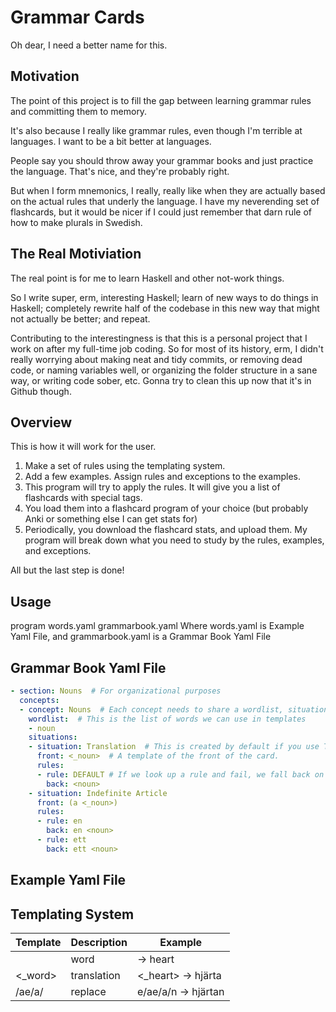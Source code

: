 
Grammar Cards
=============

Oh dear, I need a better name for this.

Motivation
----------

The point of this project is to fill the gap between learning grammar rules and committing them to memory.

It's also because I really like grammar rules, even though I'm terrible at languages. I want to be a bit better at languages.

People say you should throw away your grammar books and just practice the language.
That's nice, and they're probably right.

But when I form mnemonics, I really, really like when they are actually based on the actual
rules that underly the language. I have my neverending set of flashcards, but it would be nicer if I
could just remember that darn rule of how to make plurals in Swedish. 

The Real Motiviation
--------------------
The real point is for me to learn Haskell and other not-work things.

So I write super, erm, interesting Haskell; learn of new ways to do things in Haskell; completely
rewrite half of the codebase in this new way that might not actually be better; and repeat.

Contributing to the interestingness is that this is a personal project that I work on after my full-time job coding. So for most of its history, erm, I didn't really worrying about making neat and tidy commits, or removing dead code, or naming variables well, or organizing the folder structure in a sane way, or writing code sober, etc. Gonna try to clean this up now that it's in Github though.

Overview
--------

This is how it will work for the user.

1. Make a set of rules using the templating system.
2. Add a few examples. Assign rules and exceptions to the examples.
3. This program will try to apply the rules. It will give you a list of flashcards with special tags.
4. You load them into a flashcard program of your choice (but probably Anki or something else I can get stats for)
5. Periodically, you download the flashcard stats, and upload them. My program will break down what you need to study by the rules, examples, and exceptions.

All but the last step is done!

Usage
-----
program words.yaml grammarbook.yaml
Where words.yaml is Example Yaml File, and grammarbook.yaml is a Grammar Book Yaml File


Grammar Book Yaml File
----------------------
```yaml
- section: Nouns  # For organizational purposes
  concepts:
  - concept: Nouns  # Each concept needs to share a wordlist, situation list, 
    wordlist:  # This is the list of words we can use in templates
    - noun
    situations:
    - situation: Translation  # This is created by default if you use Translation concept trait, but you can also override it.
      front: <_noun>  # A template of the front of the card.
      rules:
      - rule: DEFAULT # If we look up a rule and fail, we fall back on DEFAULT cards
        back: <noun>
    - situation: Indefinite Article
      front: (a <_noun>)
      rules:
      - rule: en
        back: en <noun>
      - rule: ett
        back: ett <noun>
```



Example Yaml File
-----------------


Templating System
-----------------

| Template  | Description  | Example                    |
| --------- | ------------ | -------------------------- |
| <word>    | word         | <heart> -> heart           |
| <_word>   | translation  | <_heart> -> hjärta         |
| /ae/a/    | replace      | <heart>e/ae/a/n -> hjärtan |



